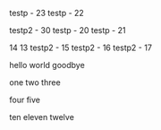 testp - 23
testp - 22

testp2 - 30
testp - 20
testp - 21

14
13
testp2 - 15
testp2 - 16
testp2 - 17

hello
world
goodbye

one
two
three

four
five

ten
eleven
twelve
